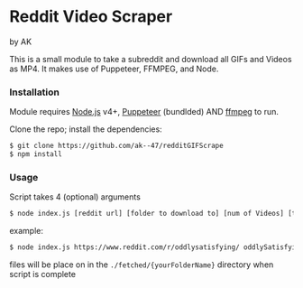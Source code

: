 # Reddit Video Scraper
by AK

This is a small module to take a subreddit and download all GIFs and Videos as MP4. It makes use of Puppeteer, FFMPEG, and Node.

### Installation

Module requires [Node.js](https://nodejs.org/) v4+, [Puppeteer](https://github.com/GoogleChrome/puppeteer) (bundlded) AND [ffmpeg](https://formulae.brew.sh/formula/ffmpeg) to run.

Clone the repo; install the dependencies:

```sh
$ git clone https://github.com/ak--47/redditGIFScrape
$ npm install
```

### Usage

Script takes 4 (optional) arguments

```sh
$ node index.js [reddit url] [folder to download to] [num of Videos] [timeout (for scrolling)]
```
example:
```sh
$ node index.js https://www.reddit.com/r/oddlysatisfying/ oddlySatisfying 200 250
```

files will be place on in the `./fetched/{yourFolderName}` directory when script is complete
